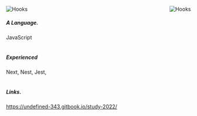 <p>
<img align="left" alt="Hooks" src="https://img.shields.io/badge/:) -white.svg">
<img align="right" alt="Hooks" src="https://img.shields.io/badge/🔥 simple is the best -black.svg">
</p>
<br />


##### A Language.
JavaScript
<br /><br />

##### Experienced
Next, Nest, Jest, 
<br /><br />

##### Links.
https://undefined-343.gitbook.io/study-2022/
<br /><br />
